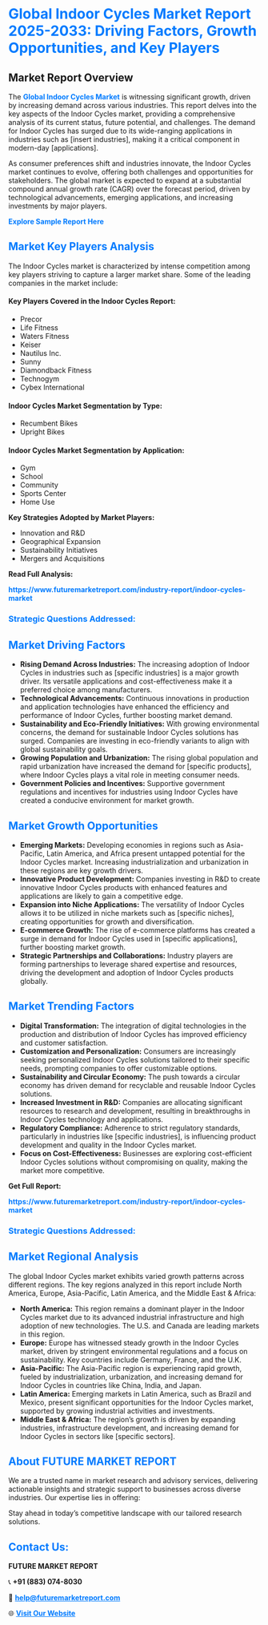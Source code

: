 <h1 style="color: #007BFF;">Global Indoor Cycles Market Report 2025-2033: Driving Factors, Growth Opportunities, and Key Players</h1>

<section id="overview">
<h2>Market Report Overview</h2>
<p>The <a href="https://www.futuremarketreport.com/industry-report/indoor-cycles-market" style="color: #007BFF; text-decoration: none;"><strong>Global Indoor Cycles Market</strong></a> is witnessing significant growth, driven by increasing demand across various industries. This report delves into the key aspects of the Indoor Cycles market, providing a comprehensive analysis of its current status, future potential, and challenges. The demand for Indoor Cycles has surged due to its wide-ranging applications in industries such as [insert industries], making it a critical component in modern-day [applications].</p>
<p>As consumer preferences shift and industries innovate, the Indoor Cycles market continues to evolve, offering both challenges and opportunities for stakeholders. The global market is expected to expand at a substantial compound annual growth rate (CAGR) over the forecast period, driven by technological advancements, emerging applications, and increasing investments by major players.</p>
</section>

<section id="overview">
<p><a href="https://www.futuremarketreport.com/request-sample/reportId=88817" style="color: #007BFF; text-decoration: none;"><strong>Explore Sample Report Here</strong></a></p>
</section>

<section id="key-players">
<h2 style="color: #007BFF;">Market Key Players Analysis</h2>
<p>The Indoor Cycles market is characterized by intense competition among key players striving to capture a larger market share. Some of the leading companies in the market include:</p>
<h4>Key Players Covered in the Indoor Cycles Report:</h4>
<ul><li>Precor</li><li>Life Fitness</li><li>Waters Fitness</li><li>Keiser</li><li>Nautilus Inc.</li><li>Sunny</li><li>Diamondback Fitness</li><li>Technogym</li><li>Cybex International</li></ul>
<h4>Indoor Cycles Market Segmentation by Type:</h4>
<ul><li>Recumbent Bikes</li><li>Upright Bikes</li></ul>

<h4>Indoor Cycles Market Segmentation by Application:</h4>
<ul><li>Gym</li><li>School</li><li>Community</li><li>Sports Center</li><li>Home Use</li></ul>
<p><strong>Key Strategies Adopted by Market Players:</strong></p>
<ul>
<li>Innovation and R&D</li>
<li>Geographical Expansion</li>
<li>Sustainability Initiatives</li>
<li>Mergers and Acquisitions</li>
</ul>
</section>

<section>
<p><strong>Read Full Analysis: </strong></p><a href="https://www.futuremarketreport.com/industry-report/indoor-cycles-market" style="color: #007BFF; text-decoration: none;"><strong>https://www.futuremarketreport.com/industry-report/indoor-cycles-market</strong></a>
<h3 style="color: #007BFF;">Strategic Questions Addressed:</h3>
</section>

<section id="driving-factors">
<h2 style="color: #007BFF;">Market Driving Factors</h2>
<ul>
<li><strong>Rising Demand Across Industries:</strong> The increasing adoption of Indoor Cycles in industries such as [specific industries] is a major growth driver. Its versatile applications and cost-effectiveness make it a preferred choice among manufacturers.</li>
<li><strong>Technological Advancements:</strong> Continuous innovations in production and application technologies have enhanced the efficiency and performance of Indoor Cycles, further boosting market demand.</li>
<li><strong>Sustainability and Eco-Friendly Initiatives:</strong> With growing environmental concerns, the demand for sustainable Indoor Cycles solutions has surged. Companies are investing in eco-friendly variants to align with global sustainability goals.</li>
<li><strong>Growing Population and Urbanization:</strong> The rising global population and rapid urbanization have increased the demand for [specific products], where Indoor Cycles plays a vital role in meeting consumer needs.</li>
<li><strong>Government Policies and Incentives:</strong> Supportive government regulations and incentives for industries using Indoor Cycles have created a conducive environment for market growth.</li>
</ul>
</section>

<section id="growth-opportunities">
<h2 style="color: #007BFF;">Market Growth Opportunities</h2>
<ul>
<li><strong>Emerging Markets:</strong> Developing economies in regions such as Asia-Pacific, Latin America, and Africa present untapped potential for the Indoor Cycles market. Increasing industrialization and urbanization in these regions are key growth drivers.</li>
<li><strong>Innovative Product Development:</strong> Companies investing in R&D to create innovative Indoor Cycles products with enhanced features and applications are likely to gain a competitive edge.</li>
<li><strong>Expansion into Niche Applications:</strong> The versatility of Indoor Cycles allows it to be utilized in niche markets such as [specific niches], creating opportunities for growth and diversification.</li>
<li><strong>E-commerce Growth:</strong> The rise of e-commerce platforms has created a surge in demand for Indoor Cycles used in [specific applications], further boosting market growth.</li>
<li><strong>Strategic Partnerships and Collaborations:</strong> Industry players are forming partnerships to leverage shared expertise and resources, driving the development and adoption of Indoor Cycles products globally.</li>
</ul>
</section>

<section id="trending-factors">
<h2 style="color: #007BFF;">Market Trending Factors</h2>
<ul>
<li><strong>Digital Transformation:</strong> The integration of digital technologies in the production and distribution of Indoor Cycles has improved efficiency and customer satisfaction.</li>
<li><strong>Customization and Personalization:</strong> Consumers are increasingly seeking personalized Indoor Cycles solutions tailored to their specific needs, prompting companies to offer customizable options.</li>
<li><strong>Sustainability and Circular Economy:</strong> The push towards a circular economy has driven demand for recyclable and reusable Indoor Cycles solutions.</li>
<li><strong>Increased Investment in R&D:</strong> Companies are allocating significant resources to research and development, resulting in breakthroughs in Indoor Cycles technology and applications.</li>
<li><strong>Regulatory Compliance:</strong> Adherence to strict regulatory standards, particularly in industries like [specific industries], is influencing product development and quality in the Indoor Cycles market.</li>
<li><strong>Focus on Cost-Effectiveness:</strong> Businesses are exploring cost-efficient Indoor Cycles solutions without compromising on quality, making the market more competitive.</li>
</ul>
</section>

<section>
<p><strong>Get Full Report: </strong></p><a href="https://www.futuremarketreport.com/industry-report/indoor-cycles-market" style="color: #007BFF; text-decoration: none;"><strong>https://www.futuremarketreport.com/industry-report/indoor-cycles-market</strong></a>
<h3 style="color: #007BFF;">Strategic Questions Addressed:</h3>
</section>


<section id="regional-analysis">
<h2 style="color: #007BFF;">Market Regional Analysis</h2>
<p>The global Indoor Cycles market exhibits varied growth patterns across different regions. The key regions analyzed in this report include North America, Europe, Asia-Pacific, Latin America, and the Middle East & Africa:</p>
<ul>
<li><strong>North America:</strong> This region remains a dominant player in the Indoor Cycles market due to its advanced industrial infrastructure and high adoption of new technologies. The U.S. and Canada are leading markets in this region.</li>
<li><strong>Europe:</strong> Europe has witnessed steady growth in the Indoor Cycles market, driven by stringent environmental regulations and a focus on sustainability. Key countries include Germany, France, and the U.K.</li>
<li><strong>Asia-Pacific:</strong> The Asia-Pacific region is experiencing rapid growth, fueled by industrialization, urbanization, and increasing demand for Indoor Cycles in countries like China, India, and Japan.</li>
<li><strong>Latin America:</strong> Emerging markets in Latin America, such as Brazil and Mexico, present significant opportunities for the Indoor Cycles market, supported by growing industrial activities and investments.</li>
<li><strong>Middle East & Africa:</strong> The region’s growth is driven by expanding industries, infrastructure development, and increasing demand for Indoor Cycles in sectors like [specific sectors].</li>
</ul>
</section>

<footer>
<h2 style="color: #007BFF;">About FUTURE MARKET REPORT</h2>
<p>We are a trusted name in market research and advisory services, delivering actionable insights and strategic support to businesses across diverse industries. Our expertise lies in offering:</p>

<p>Stay ahead in today’s competitive landscape with our tailored research solutions.</p>

<h2 style="color: #007BFF;">Contact Us:</h2>
<p><strong>FUTURE MARKET REPORT</strong></p>
<p>📞 <strong>+91 (883) 074-8030</strong></p>
<p>📧 <strong><a href="mailto:help@futuremarketreport.com" style="color: #007BFF;">help@futuremarketreport.com</a></strong></p>
<p>🌐 <strong><a href="https://www.futuremarketreport.com/" style="color: #007BFF;">Visit Our Website</a></strong></p>
</footer>